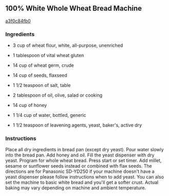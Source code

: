 ## 100% White Whole Wheat Bread Machine

[a3f0c84fb0](http://www.food.com/recipe/100-white-whole-wheat-bread-machine-408420)

### Ingredients

 - 3 cup of wheat flour, white, all-purpose, unenriched

 - 1 tablespoon of vital wheat gluten

 - 14 cup of wheat germ, crude

 - 14 cup of seeds, flaxseed

 - 1 1/2 teaspoon of salt, table

 - 2 tablespoon of oil, olive, salad or cooking

 - 14 cup of honey

 - 1 1/4 cup of water, bottled, generic

 - 1 1/2 teaspoon of leavening agents, yeast, baker's, active dry

### Instructions

Place all dry ingredients in bread pan (except dry yeast). Pour water slowly into the bread pan. Add honey and oil. Fill the yeast dispenser with dry yeast. Program for whole wheat bread. Press start or set timer. Add millet, sesame or sunflower seeds instead or combined with flax seeds. The directions are for Panasonic SD-YD250 if your machine doesn't have a yeast dispenser please follow instructions when to add yeast. You can also set the machine to basic white bread and you'll get a softer crust. Actual baking may vary depending on machine and ambient temperature.